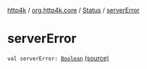 [http4k](../../index.md) / [org.http4k.core](../index.md) / [Status](index.md) / [serverError](./server-error.md)

# serverError

`val serverError: `[`Boolean`](https://kotlinlang.org/api/latest/jvm/stdlib/kotlin/-boolean/index.html) [(source)](https://github.com/http4k/http4k/blob/master/http4k-core/src/main/kotlin/org/http4k/core/Status.kt#L66)